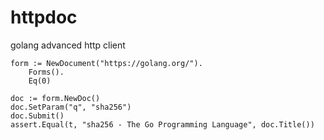 # httpdoc
golang advanced http client


    form := NewDocument("https://golang.org/").
		Forms().
		Eq(0)

	doc := form.NewDoc()
	doc.SetParam("q", "sha256")
	doc.Submit()
	assert.Equal(t, "sha256 - The Go Programming Language", doc.Title())
